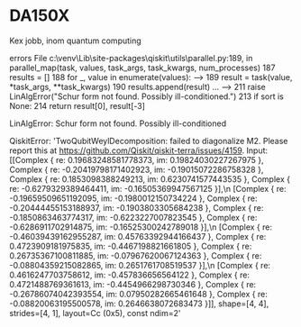 # DA150X
Kex jobb, inom quantum computing


errors
File c:\venv\Lib\site-packages\qiskit\utils\parallel.py:189, in parallel_map(task, values, task_args, task_kwargs, num_processes)
    187 results = []
    188 for _, value in enumerate(values):
--> 189     result = task(value, *task_args, **task_kwargs)
    190     results.append(result)
...
--> 211     raise LinAlgError("Schur form not found. Possibly ill-conditioned.")
    213 if sort is None:
    214     return result[0], result[-3]

LinAlgError: Schur form not found. Possibly ill-conditioned

QiskitError: 'TwoQubitWeylDecomposition: failed to diagonalize M2. Please report this at https://github.com/Qiskit/qiskit-terra/issues/4159. Input: [[Complex { re: 0.19683248581778373, im: 0.19824030227267975 }, Complex { re: -0.20419798171402923, im: -0.19015072286758328 }, Complex { re: 0.1853098388249213, im: 0.6230741577443535 }, Complex { re: -0.6279329389464411, im: -0.16505369947567125 }],\n [Complex { re: -0.19659509651192095, im: -0.1980012150734224 }, Complex { re: -0.20444455153188937, im: -0.1903803305684238 }, Complex { re: -0.1850863463774317, im: -0.6223227007823545 }, Complex { re: -0.6286911702914875, im: -0.16525300242789018 }],\n [Complex { re: -0.46039439162955287, im: 0.45763392944166437 }, Complex { re: 0.4723909181975835, im: -0.4467198821661805 }, Complex { re: 0.26735367100811885, im: -0.07967620067124363 }, Complex { re: -0.08804359215082865, im: 0.2651761708519537 }],\n [Complex { re: 0.4616247703758612, im: -0.457836656564122 }, Complex { re: 0.4721488769361613, im: -0.4454966298730346 }, Complex { re: -0.26786074042393554, im: 0.07950282665461648 }, Complex { re: -0.08820063195500578, im: 0.2646638072683473 }]], shape=[4, 4], strides=[4, 1], layout=Cc (0x5), const ndim=2'